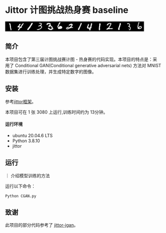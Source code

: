 
# Jittor 计图挑战热身赛 baseline

![Alt Text](result.png)

## 简介

本项目包含了第三届计图挑战赛计图 - 热身赛的代码实现。本项目的特点是：采用了  Conditional GAN(Conditional generative adversarial nets) 方法对 MNIST数据集进行训练处理，并生成特定数字的图像。

## 安装 

参考[jittor框架](https://www.educoder.net/competitions/Jittor-4)。

本项目可在 1 张 3080 上运行,训练时间约为 13分钟。

#### 运行环境
- ubuntu 20.04.6 LTS
- Python 3.8.10
- jittor

## 运行
｜ 介绍模型训练的方法

运行以下命令：

```
Python CGAN.py
```

## 致谢

此项目的部分代码参考了 [jittor-jgan](https://github.com/Jittor/JGAN)。

